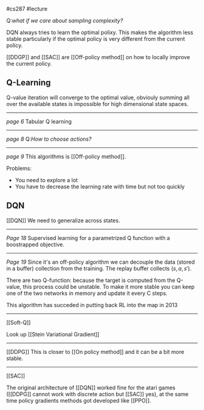 #cs287 
#lecture 

Q:*what if we care about sampling complexity?*

DQN always tries to learn the optimal polixy. This makes the algorithm less stable particularly if the optimal policy is very different from the current policy. 

[[DDGP]] and [[SAC]] are [[Off-policy method]] on how to locally improve the current policy.

## Q-Learning
Q-value iteration will converge to the optimal value, obviouly summing all over the available states is impossible for high dimensional state spaces. 

---
*page 6*
Tabular Q learning

---
*page 8*
Q:*How to choose actions?*

---
*page 9*
This algorithms is [[Off-policy method]]. 

Problems:
- You need to explore a lot
- You have to decrease the learning rate with time but not too quickly

## DQN

[[DQN]] We need to generalize across states. 

---
*Page 18*
Supervised learning for a parametrized Q function with a boostrapped objective. 

---
*Page 19*
Since it's an off-policy algorithm we can decouple the data (stored in a buffer) collection from the training. 
The replay buffer collects $(s, a, s')$. 

There are two Q-function: because the target is computed from the Q-value, this process could be unstable. To make it more stable you can keep one of the two networks in memory and update it every C steps. 

This algorithm has succeded in putting back RL into the map in 2013

---
[[Soft-Q]] 

Look up [[Stein Variational Gradient]]

---
[[DDPG]]
This is closer to [[On policy method]] and it can be a bit more stable. 

---
[[SAC]]


The original architecture of [[DQN]] worked fine for the atari games ([[DDPG]] cannot work with discrete action but [[SAC]] yes), at the same time policy gradients methods got developed like [[PPO]].

